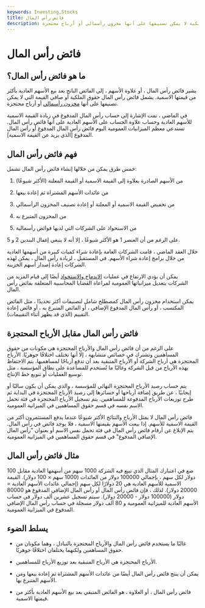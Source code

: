```yaml
---
keywords: Investing,Stocks
title: فائض رأس المال
description: فائض رأس المال هو حقوق ملكية لا يمكن تصنيفها على أنها مخزون رأسمالي أو أرباح محتجزة.
---
```


# فائض رأس المال
## ما هو فائض رأس المال؟

يشير فائض رأس المال ، أو علاوة الأسهم ، إلى الفائض الناتج بعد بيع الأسهم العادية بأكثر من قيمتها الاسمية. يشمل فائض رأس المال حقوق الملكية أو صافي القيمة التي لا يمكن تصنيفها على أنها [مخزون رأسمالي](/capitalstock) أو أرباح محتجزة.

في الماضي ، تمت الإشارة إلى حساب رأس المال المدفوع في زيادة القيمة الاسمية للأسهم العادية وحساب علاوة الحساب على الأسهم العادية على أنها فائض رأس المال. تستدعي معظم الميزانيات العمومية اليوم فائض رأس المال المدفوع أو رأس المال المدفوع [الذي يزيد عن القيمة الاسمية].

## فهم فائض رأس المال

خمس طرق يمكن من خلالها إنشاء فائض رأس المال تشمل:

1. من الأسهم الصادرة بعلاوة إلى القيمة الاسمية أو القيمة المعلنة (الأكثر شيوعًا)

1. من عائدات الأسهم المشتراة ثم إعادة بيعها

1. من تخفيض القيمة الاسمية أو المعلنة أو إعادة تصنيف المخزون الرأسمالي

1. من المخزون المتبرع به

1. من الاستحواذ على الشركات التي لديها فوائض رأسمالية

على الرغم من أن العنصر 1 هو الأكثر شيوعًا ، إلا أنه لا ينبغي إغفال البندين 2 و 5.

خلال العقد الماضي ، قامت الشركات العامة بإعادة شراء كميات كبيرة من أسهمها العادية من خلال برامج إعادة شراء الأسهم. في المستقبل ، لزيادة رأس المال ، يمكن لهذه الشركات إعادة إصدار أسهم الخزينة.

يمكن أن يؤدي الارتفاع في عمليات [الاندماج والاستحواذ](/mergersandacquisitions) أيضًا إلى قيام المزيد من الشركات بتعديل ميزانياتها العمومية لمراعاة القضايا المحاسبية المتعلقة بفائض رأس المال.

يمكن استخدام مخزون رأس المال كمصطلح شامل لتصنيفات أكثر تحديدًا ، مثل الفائض المكتسب ، أو رأس المال المدفوع الإضافي ، أو الفائض المتبرع به ، أو فائض إعادة التقييم (الذي قد يظهر أثناء التقييمات).

## فائض رأس المال مقابل الأرباح المحتجزة

على الرغم من أن فائض رأس المال والأرباح المحتجزة هي مكونات من حقوق المساهمين وتشترك في خصائص متشابهة ، إلا أنها تختلف اختلافًا جوهريًا. الأرباح المحتجزة هي أرباح الشركة أو الأرباح المتبقية بعد أن تدفع أرباحًا لمساهميها. يتم الاحتفاظ بهذه الأرباح من قبل الشركة وغالبًا ما تُستخدم للمساعدة على نطاق المؤسسة ، مثل توسيع العمليات أو تنويع خط الإنتاج.

يتم حساب رصيد الأرباح المحتجزة النهائي للمؤسسة ، والذي يمكن أن يكون سالبًا أو إيجابيًا ، عن طريق إضافة أرباحها أو خسائرها إلى رصيد الأرباح المحتجزة في البداية ثم طرح توزيعات الأرباح المدفوعة للمساهمين. يتم تسجيل الأرباح المحتجزة في فئة تحمل الاسم نفسه في قسم حقوق المساهمين في الميزانية العمومية.

فائض رأس المال لا يمثل الأرباح والنتائج الأكثر شيوعًا عندما يدفع المستثمرون أكثر من القيمة الاسمية للأسهم. إذا بيعت الأسهم بقيمتها الاسمية ، فلا يوجد فائض في رأس المال. يتم الإبلاغ عن أرقام فائض رأس المال في فئة تحمل نفس الاسم أو بعنوان "رأس المال الإضافي المدفوع" في قسم حقوق المساهمين في الميزانية العمومية.

## مثال فائض رأس المال

ضع في اعتبارك المثال الذي تبيع فيه الشركة 1000 سهم من أسهمها العادية مقابل 100 دولار لكل سهم ، بإجمالي 100000 دولار من العائدات (1000 سهم × 100 دولار). القيمة الاسمية للأسهم العادية هي 20 دولارًا لكل سهم (إجمالي عائدات الأسهم العادية = 20000 دولار). لذلك ، فإن فائض رأس المال أو رأس المال الإضافي المدفوع هو 80000 دولار (100000 دولار - 20000 دولار). سيتم تسجيل عشرين ألف دولار في حساب الأسهم العادية للميزانية العمومية و 80 ألف دولار مسجلة في حساب رأس المال الإضافي المدفوع في الميزانية العمومية.

## يسلط الضوء

- غالبًا ما يستخدم فائض رأس المال والأرباح المحتجزة بالتبادل ، وهما مكونان من حقوق المساهمين ولكنهما يختلفان اختلافًا جوهريًا.

- الأرباح المحتجزة هي الأرباح المتبقية بعد توزيع الأرباح للمساهمين.

- يمكن أن ينتج فائض رأس المال أيضًا من عائدات الأسهم المشتراة ثم إعادة بيعها ومن الأسهم المتبرع بها.

- فائض رأس المال ، أو العلاوة ، هو الفائض المتبقي بعد بيع الأسهم العادية بأكثر من قيمتها الاسمية.

